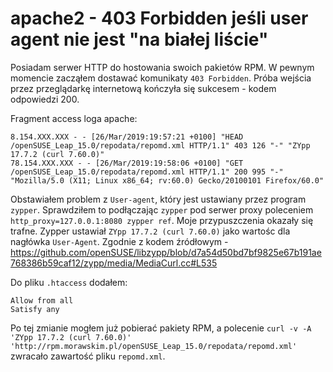 # apache2 - 403 Forbidden jeśli user agent nie jest "na białej liście"

Posiadam serwer HTTP do hostowania swoich pakietów RPM. W pewnym momencie zacząłem dostawać komunikaty `403 Forbidden`. Próba wejścia przez przeglądarkę internetową kończyła się sukcesem - kodem odpowiedzi 200.

Fragment access loga apache:
```
8.154.XXX.XXX - - [26/Mar/2019:19:57:21 +0100] "HEAD /openSUSE_Leap_15.0/repodata/repomd.xml HTTP/1.1" 403 126 "-" "ZYpp 17.7.2 (curl 7.60.0)"
78.154.XXX.XXX - - [26/Mar/2019:19:58:06 +0100] "GET /openSUSE_Leap_15.0/repodata/repomd.xml HTTP/1.1" 200 995 "-" "Mozilla/5.0 (X11; Linux x86_64; rv:60.0) Gecko/20100101 Firefox/60.0"
```

Obstawiałem problem z `User-agent`, który jest ustawiany przez program `zypper`.
Sprawdziłem to podłączając `zypper` pod serwer proxy poleceniem `http_proxy=127.0.0.1:8080 zypper ref`.
Moje przypuszczenia okazały się trafne. Zypper ustawiał `ZYpp 17.7.2 (curl 7.60.0)` jako wartośc dla nagłówka `User-Agent`. Zgodnie z kodem źródłowym - https://github.com/openSUSE/libzypp/blob/d7a54d50bd7bf9825e67b191ae768386b59caf12/zypp/media/MediaCurl.cc#L535


Do pliku `.htaccess` dodałem:
```
Allow from all
Satisfy any
```

Po tej zmianie mogłem już pobierać pakiety RPM, a polecenie `curl -v -A 'ZYpp 17.7.2 (curl 7.60.0)' 'http://rpm.morawskim.pl/openSUSE_Leap_15.0/repodata/repomd.xml'` zwracało zawartość pliku `repomd.xml`.
